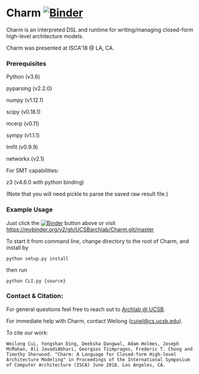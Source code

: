 Charm 
[![Binder](https://mybinder.org/badge.svg)](https://mybinder.org/v2/gh/UCSBarchlab/Charm/master?filepath=introduction.ipynb)
=====

Charm is an interpreted DSL and runtime for writing/managing
closed-form high-level architecture models.

Charm was presented at ISCA'18 @ LA, CA.

### Prerequisites

Python (v3.6)

pyparsing (v2.2.0)

numpy (v1.12.1)

scipy (v0.18.1)

mcerp (v0.11)

sympy (v1.1.1)

lmfit (v0.9.9)

networkx (v2.1)

For SMT capabilities:

z3 (v4.6.0 with python binding)

(Note that you will need pickle to parse the saved raw result file.)

### Example Usage

Just click the [![Binder](https://mybinder.org/badge.svg)](https://mybinder.org/v2/gh/UCSBarchlab/Charm/master?filepath=introduction.ipynb) button above or visit https://mybinder.org/v2/gh/UCSBarchlab/Charm.git/master 

To start it from command line, change directory to the root of Charm, and install by

```python setup.py install```

then run

```python CLI.py {source}```

### Contact & Citation:

For general questions feel free to reach out to [Archlab @ UCSB](https://www.arch.cs.ucsb.edu/).

For immediate help with Charm, contact Weilong (cuiwl@cs.ucsb.edu).

To cite our work:

```
Weilong Cui, Yongshan Ding, Deeksha Dangwal, Adam Holmes, Joseph McMahan, Ali JavadiAbhari, Georgios Tzimpragos, Frederic T. Chong and Timothy Sherwood. "Charm: A Language for Closed-form High-level Architecture Modeling" in Proceedings of the International Symposium of Computer Architecture (ISCA) June 2018. Los Angeles, CA.
```
